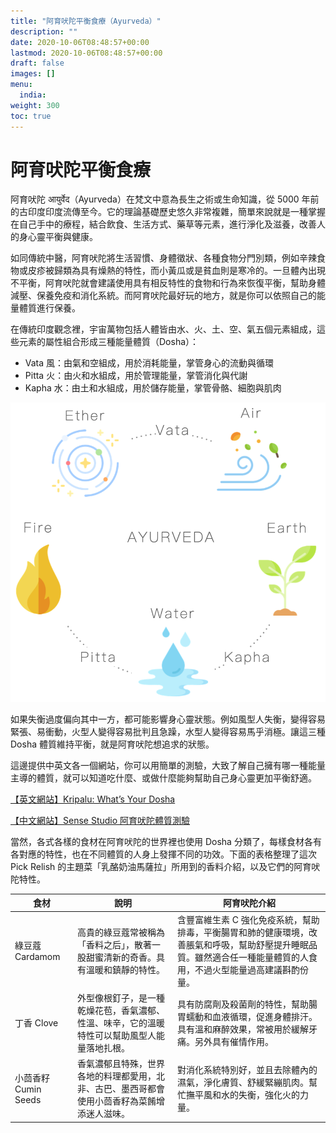 ```yaml
---
title: "阿育吠陀平衡食療（Ayurveda）"
description: ""
date: 2020-10-06T08:48:57+00:00
lastmod: 2020-10-06T08:48:57+00:00
draft: false
images: []
menu:
  india:
weight: 300
toc: true
---
```


# 阿育吠陀平衡食療
阿育吠陀 आयुर्वेद（Ayurveda）在梵文中意為長生之術或生命知識，從 5000 年前的古印度印度流傳至今。它的理論基礎歷史悠久非常複雜，簡單來說就是一種掌握在自己手中的療程，結合飲食、生活方式、藥草等元素，進行淨化及滋養，改善人的身心靈平衡與健康。

如同傳統中醫，阿育吠陀將生活習慣、身體徵狀、各種食物分門別類，例如辛辣食物或皮疹被歸類為具有燥熱的特性，而小黃瓜或是貧血則是寒冷的。一旦體內出現不平衡，阿育吠陀就會建議使用具有相反特性的食物和行為來恢復平衡，幫助身體減壓、保養免疫和消化系統。而阿育吠陀最好玩的地方，就是你可以依照自己的能量體質進行保養。

在傳統印度觀念裡，宇宙萬物包括人體皆由水、火、土、空、氣五個元素組成，這些元素的屬性組合形成三種能量體質（Dosha）：

- Vata 風：由氣和空組成，用於消耗能量，掌管身心的流動與循環
- Pitta 火：由火和水組成，用於管理能量，掌管消化與代謝
- Kapha 水：由土和水組成，用於儲存能量，掌管骨骼、細胞與肌肉

![ayurveda](images/ayurveda.png)

如果失衡過度偏向其中一方，都可能影響身心靈狀態。例如風型人失衡，變得容易緊張、易衝動，火型人變得容易批判且急躁，水型人變得容易馬乎消極。讓這三種 Dosha 體質維持平衡，就是阿育吠陀想追求的狀態。

這邊提供中英文各一個網站，你可以用簡單的測驗，大致了解自己擁有哪一種能量主導的體質，就可以知道吃什麼、或做什麼能夠幫助自己身心靈更加平衡舒適。

[【英文網站】Kripalu: What’s Your Dosha](https://kripalu.org/content/whats-your-dosha)

[【中文網站】Sense Studio 阿育吠陀體質測驗](https://www.sensestudio.co/healthy-living/ayurveda-doshas-quiz)

當然，各式各樣的食材在阿育吠陀的世界裡也使用 Dosha 分類了，每樣食材各有各對應的特性，也在不同體質的人身上發揮不同的功效。下面的表格整理了這次 Pick Relish 的主題菜「乳酪奶油馬薩拉」所用到的香料介紹，以及它們的阿育吠陀特性。

| 食材               | 說明                                             | 阿育吠陀介紹                                                                              |
| ---------------- | ---------------------------------------------- | ----------------------------------------------------------------------------------- |
| 綠豆蔻 Cardamom     | 高貴的綠豆蔻常被稱為「香料之后」，散著一股甜蜜清新的奇香。具有溫暖和鎮靜的特性。       | 含豐富維生素 C 強化免疫系統，幫助排毒，平衡腸胃和肺的健康環境，改善脹氣和呼吸，幫助舒壓提升睡眠品質。雖然適合任一種能量體質的人食用，不過火型能量過高建議斟酌份量。 |
| 丁香 Clove         | 外型像根釘子，是一種乾燥花苞，香氣濃郁、性溫、味辛，它的溫暖特性可以幫助風型人能量落地扎根。 | 具有防腐劑及殺菌劑的特性，幫助腸胃蠕動和血液循環，促進身體排汗。具有溫和麻醉效果，常被用於緩解牙痛。另外具有催情作用。                         |
| 小茴香籽 Cumin Seeds | 香氣濃郁且特殊，世界各地的料理都愛用，北非、古巴、墨西哥都會使用小茴香籽為菜餚增添迷人滋味。 | 對消化系統特別好，並且去除體內的濕氣，淨化膚質、舒緩緊繃肌肉。幫忙撫平風和水的失衡，強化火的力量。                                   |

